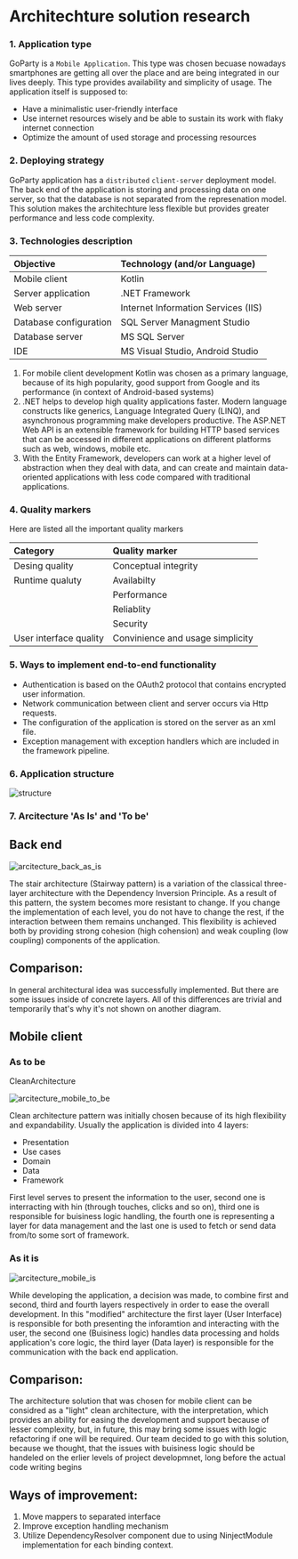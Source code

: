 ﻿# Architechture solution research

### 1. Application type
  GoParty is a `Mobile Application`. This type was chosen becuase nowadays smartphones are getting all over the place and are being integrated in our lives deeply. This type provides availability and simplicity of usage.
The application itself is supposed to:
* Have a minimalistic user-friendly interface
* Use internet resources wisely and be able to sustain its work with flaky internet connection
* Optimize the amount of used storage and processing resources

### 2. Deploying strategy

  GoParty application has a `distributed` `client-server` deployment model. The back end of the application is storing and processing data on one server, so that the database is not separated from the represenation model. This solution makes the architechture less flexible but provides greater performance and  less code complexity.

### 3. Technologies description

| Objective | Technology (and/or Language) | 
|:---|:---|
|Mobile client|Kotlin|
|Server application|.NET Framework|
|Web server|Internet Information Services (IIS)|
|Database configuration|SQL Server Managment Studio|
|Database server|MS SQL Server|
|IDE|MS Visual Studio, Android Studio|

1) For mobile client development Kotlin was chosen as a primary language, because of its high popularity, good support from Google and its performance (in context of Android-based systems)
2) .NET helps to develop high quality applications faster. Modern language constructs like generics, Language Integrated Query (LINQ), and asynchronous programming make developers productive. The ASP.NET Web API is an extensible framework for building HTTP based services that can be accessed in different applications on different platforms such as web, windows, mobile etc.
3)  With the Entity Framework, developers can work at a higher level of abstraction when they deal with data, and can create and maintain data-oriented applications with less code compared with traditional applications.

### 4. Quality markers
Here are listed all the important  quality markers

| Category |  Quality marker| 
|:---|:---|
|Desing quality|Conceptual integrity|
|Runtime qualuty|Availabilty|
||Performance|
||Reliablity|
||Security|
|User interface quality|Convinience and usage simplicity|

### 5. Ways to implement end-to-end functionality
* Authentication is based on the OAuth2 protocol that contains encrypted user information.
* Network communication between client and server occurs via Http requests.
* The configuration of the application is stored on the server as an xml file.
* Exception management with exception handlers which are included in the framework pipeline.
### 6. Application structure
![structure](https://github.com/NasterVill/GoParty/blob/master/Resources/Diagrams/Architecture/Structure.PNG)
### 7. Arcitecture 'As Is' and 'To be'

## Back end
![arcitecture_back_as_is](https://github.com/NasterVill/GoParty/blob/master/Resources/Diagrams/Architecture/Architecture(Back%20end).PNG)

  The stair architecture (Stairway pattern) is a variation of the classical three-layer architecture with the Dependency Inversion Principle. As a result of this pattern, the system becomes more resistant to change. If you change the implementation of each level, you do not have to change the rest, if the interaction between them remains unchanged. This flexibility is achieved both by providing strong cohesion (high cohension) and weak coupling (low coupling) components of the application.
  
## Comparison:
  In general architectural idea was successfully implemented. But there are some issues inside of concrete layers. All of this differences are trivial and temporarily that's why it's not shown on another diagram. 
  
## Mobile client

### As to be

CleanArchitecture

![arcitecture_mobile_to_be](https://github.com/NasterVill/GoParty/blob/master/Resources/Diagrams/Architecture/Clean%20Architecture%20(Front%20end).jpg)

Clean architecture pattern was initially chosen because of its high flexibility and expandability. Usually the application is divided into 4 layers: 
* Presentation
* Use cases
* Domain
* Data
* Framework

First level serves to present the information to the user, second one is interracting with hin (through touches, clicks and so on), third one is responsible for buisiness logic handling, the fourth one is representing a layer for data management  and the last one is used to fetch or send data from/to some sort of framework.

### As it is

![arcitecture_mobile_is](https://github.com/NasterVill/GoParty/blob/master/Resources/Diagrams/Architecture/Architecture(Front%20end).PNG)

While developing the application, a decision was made, to combine first and second, third and fourth layers respectively in order to ease the overall development. In this "modified" architecture the first layer (User Interface) is responsible for both presenting the inforamtion and interacting with the user, the second one (Buisiness logic) handles data processing and holds application's core logic, the third layer (Data layer) is responsible for the communication with the back end application.

## Comparison:

The architecture solution that was chosen for mobile client can be considred as a "light" clean architecture, with the interpretation, which provides an ability for easing the development and support because of lesser complexity, but, in future, this may bring some issues with logic refactoring if one will be required. Our team decided to go with this solution, because we thought, that the issues with buisiness logic should be handeled on the erlier levels of project developmnet, long before the actual code writing begins
  
## Ways of improvement:
  1. Move mappers to separated interface 
  2. Improve exception handling mechanism
  3. Utilize DependencyResolver component due to using NinjectModule implementation for each binding context.
